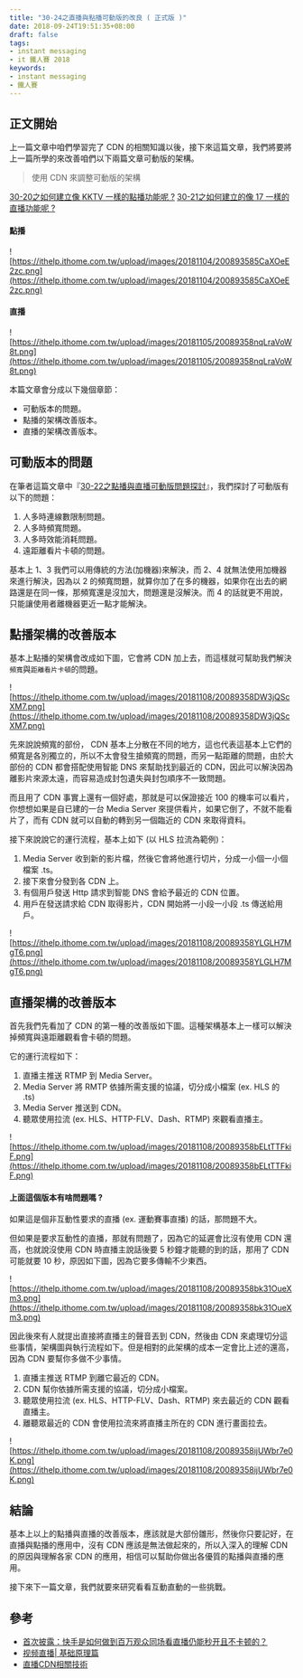 ```yaml
---
title: "30-24之直播與點播可動版的改良 ( 正式版 )"
date: 2018-09-24T19:51:35+08:00
draft: false
tags: 
- instant messaging   
- it 鐵人賽 2018
keywords:
- instant messaging 
- 鐵人賽
---
```


## 正文開始

上一篇文章中咱們學習完了 CDN 的相關知識以後，接下來這篇文章，我們將要將上一篇所學的來改善咱們以下兩篇文章可動版的架構。

> 使用 CDN 來調整可動版的架構

[30-20之如何建立像 KKTV 一樣的點播功能呢 ?](https://mark-lin.com/posts/20180920/)
[30-21之如何建立的像 17 一樣的直播功能呢 ?](https://mark-lin.com/posts/20180921/)

#### 點播
![https://ithelp.ithome.com.tw/upload/images/20181104/200893585CaXOeE2zc.png](https://ithelp.ithome.com.tw/upload/images/20181104/200893585CaXOeE2zc.png)

#### 直播
![https://ithelp.ithome.com.tw/upload/images/20181105/20089358nqLraVoW8t.png](https://ithelp.ithome.com.tw/upload/images/20181105/20089358nqLraVoW8t.png)

本篇文章會分成以下幾個章節：

* 可動版本的問題。
* 點播的架構改善版本。
* 直播的架構改善版本。

## 可動版本的問題

在筆者這篇文章中『[30-22之點播與直播可動版問題探討](https://mark-lin.com/posts/20180922/)』，我們探討了可動版有以下的問題：

1. 人多時連線數限制問題。
2. 人多時頻寬問題。
3. 人多時效能消耗問題。
4. 遠距離看片卡頓的問題。

基本上 1、3 我們可以用傳統的方法(加機器)來解決，而 2、4 就無法使用加機器來進行解決，因為以 2 的頻寬問題，就算你加了在多的機器，如果你在出去的網路還是在同一條，那頻寬還是沒加大，問題還是沒解決。而 4 的話就更不用說，只能讓使用者離機器更近一點才能解決。

## 點播架構的改善版本

基本上點播的架構會改成如下圖，它會將 CDN 加上去，而這樣就可幫助我們解決`頻寬`與`距離看片卡頓`的問題。

![https://ithelp.ithome.com.tw/upload/images/20181108/20089358DW3jQScXM7.png](https://ithelp.ithome.com.tw/upload/images/20181108/20089358DW3jQScXM7.png)

先來說說頻寬的部份， CDN 基本上分散在不同的地方，這也代表這基本上它們的頻寬是各別獨立的，所以不太會發生搶頻寬的問題，而另一點距離的問題，由於大部份的 CDN 都會搭配使用智能 DNS 來幫助找到最近的 CDN，因此可以解決因為離影片來源太遠，而容易造成封包遺失與封包順序不一致問題。

而且用了 CDN 事實上還有一個好處，那就是可以保證接近 100 的機率可以看片，你想想如果是自已建的一台 Media Server 來提供看片，如果它倒了，不就不能看片了，而有 CDN 就可以自動的轉到另一個臨近的 CDN 來取得資料。

接下來說說它的運行流程，基本上如下 (以 HLS 拉流為範例)：

1. Media Server 收到新的影片檔，然後它會將他進行切片，分成一小個一小個檔案 .ts。
2. 接下來會分發到各 CDN 上。
3. 有個用戶發送 Http 請求到智能 DNS 會給予最近的 CDN 位置。
4. 用戶在發送請求給 CDN 取得影片，CDN 開始將一小段一小段 .ts 傳送給用戶。

![https://ithelp.ithome.com.tw/upload/images/20181108/20089358YLGLH7MgT6.png](https://ithelp.ithome.com.tw/upload/images/20181108/20089358YLGLH7MgT6.png)

## 直播架構的改善版本

首先我們先看加了 CDN 的第一種的改善版如下圖。這種架構基本上一樣可以解決掉頻寬與遠距離觀看會卡頓的問題。

它的運行流程如下：

1. 直播主推送 RTMP 到 Media Server。
2. Media Server 將 RMTP 依據所需支援的協議，切分成小檔案 (ex. HLS 的 .ts)
3. Media Server 推送到 CDN。
4. 聽眾使用拉流 (ex. HLS、HTTP-FLV、Dash、RTMP) 來觀看直播主。

![https://ithelp.ithome.com.tw/upload/images/20181108/20089358bELtTTFkiF.png](https://ithelp.ithome.com.tw/upload/images/20181108/20089358bELtTTFkiF.png)

#### 上面這個版本有啥問題嗎 ? 

如果這是個非互動性要求的直播 (ex. 運動賽事直播) 的話，那問題不大。

但如果是要求互動性的直播，那就有問題了，因為它的延遲會比沒有使用 CDN 還高，也就說沒使用 CDN 時直播主說話後要 5 秒鐘才能聽的到的話，那用了 CDN 可能就要 10 秒，原因如下圖，因為它要多傳輸不少東西。

![https://ithelp.ithome.com.tw/upload/images/20181108/20089358bk31OueXm3.png](https://ithelp.ithome.com.tw/upload/images/20181108/20089358bk31OueXm3.png)

因此後來有人就提出直接將直播主的聲音丟到 CDN，然後由 CDN 來處理切分這些事情，架構圖與執行流程如下。但是相對的此架構的成本一定會比上述的還高，因為 CDN 要幫你多做不少事情。

1. 直播主推送 RTMP 到離它最近的 CDN。
2. CDN 幫你依據所需支援的協議，切分成小檔案。
3. 聽眾使用拉流 (ex. HLS、HTTP-FLV、Dash、RTMP) 來去最近的 CDN 觀看直播主。
4. 離聽眾最近的 CDN 會使用拉流來將直播主所在的 CDN 進行畫面拉去。

![https://ithelp.ithome.com.tw/upload/images/20181108/20089358ijUWbr7e0K.png](https://ithelp.ithome.com.tw/upload/images/20181108/20089358ijUWbr7e0K.png)

## 結論

基本上以上的點播與直播的改善版本，應該就是大部份雛形，然後你只要記好，在直播與點播的應用中，沒有 CDN 應該是無法做起來的，所以入深入的理解 CDN 的原因與理解各家 CDN 的應用，相信可以幫助你做出各優質的點播與直播的應用。

接下來下一篇文章，我們就要來研究看看互動直動的一些挑戰。

## 參考

* [首次披露：快手是如何做到百万观众同场看直播仍能秒开且不卡顿的？](http://www.52im.net/thread-1033-1-1.html)
* [视频直播| 基础原理篇](https://www.jianshu.com/p/f86e263187cd)
* [直播CDN相關技術](https://kknews.cc/zh-tw/tech/v42e2l.html)

